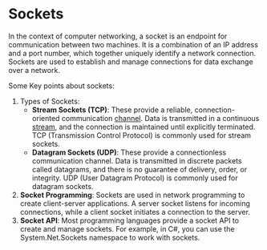 # Sockets

In the context of computer networking, a socket is an endpoint for communication between two machines. It is a combination of an IP address and a port number, which together uniquely identify a network connection. Sockets are used to establish and manage connections for data exchange over a network.

Some Key points about sockets:
1. Types of Sockets:
    * **Stream Sockets (TCP)**: These provide a reliable, connection-oriented communication [channel](). Data is transmitted in a continuous [stream](./stream.md), and the connection is maintained until explicitly terminated. TCP (Transmission Control Protocol) is commonly used for stream sockets.
    * **Datagram Sockets (UDP)**: These provide a connectionless communication channel. Data is transmitted in discrete packets called datagrams, and there is no guarantee of delivery, order, or integrity. UDP (User Datagram Protocol) is commonly used for datagram sockets.
2. **Socket Programming**: Sockets are used in network programming to create client-server applications. A server socket listens for incoming connections, while a client socket initiates a connection to the server.
3. **Socket API**: Most programming languages provide a socket API to create and manage sockets. For example, in C#, you can use the System.Net.Sockets namespace to work with sockets.